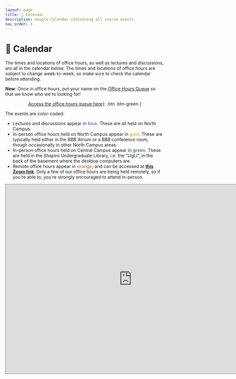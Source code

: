 ```yaml
---
layout: page
title: 📆 Calendar
description: Google Calendar containing all course events.
nav_order: 3
---
```


# 📆 Calendar

The times and locations of office hours, as well as lectures and discussions, are all in the calendar below. The times and locations of office hours are subject to change week-to-week, so make sure to check the calendar before attending.

**New**: Once in office hours, put your name on the [Office Hours Queue](https://eecsoh.eecs.umich.edu/queues/2lbxJSrtWrZBa1wAlRt1mI4E3ha) so that we know who we're looking for!

<div align="center" markdown="1">

[Access the office hours queue here](https://eecsoh.eecs.umich.edu/queues/2lbxJSrtWrZBa1wAlRt1mI4E3ha){: .btn .btn-green }

</div>

The events are color-coded:
- Lectures and discussions appear in <span style="color:#668cd9"><b>blue</b></span>. These are all held on North Campus.
- In-person office hours held on North Campus appear in <span style="color:#e0c23f"><b>gold</b></span>. These are typically held either in the BBB Atrium or a BBB conference room, though occasionally in other North Campus areas.
- In-person office hours held on Central Campus appear in <span style="color:#3b995b"><b>green</b></span>. These are held in the Shapiro Undergraduate Library, i.e. the "UgLi", in the back of the basement where the desktop computers are.
- Remote office hours appear in <span style="color:#e6804d"><b>orange</b></span>, and can be accessed at [**this Zoom link**](https://umich.zoom.us/j/95923283134). Only a few of our office hours are being held remotely, so if you’re able to, you’re strongly encouraged to attend in-person.


<iframe src="https://calendar.google.com/calendar/embed?height=800&wkst=1&ctz=America%2FDetroit&bgcolor=%23ffffff&showTitle=0&showPrint=0&showTabs=0&showCalendars=0&mode=WEEK&src=Y181NmQ4NzU2YjY1MzVkN2NhNTEyZjFiY2NjM2MyMzA0ZWE0NWE2YTM3NmM1Mzg3OTE1NjMyNWQ1MjIzZmViN2RhQGdyb3VwLmNhbGVuZGFyLmdvb2dsZS5jb20&src=Y19lZTQzNTViNWIzODMzMGRlMjc1ZTE3Njg5YjFjOTRkOWM3MTFhYmQzMTgzNmRlZDQwOGI3OWRlYWQ3YzY4ODM4QGdyb3VwLmNhbGVuZGFyLmdvb2dsZS5jb20&src=Y181ZDBlNzU0NTY1NTY4ZGQ5YTgxMWUyMGYxZmEwMTIyNjA1ZTVhMzgzMmRkZTc1Yzg1MWM5OTc2MjQ0OWU2YzNjQGdyb3VwLmNhbGVuZGFyLmdvb2dsZS5jb20&src=Y180OTkzOWM4NWM1Mjk5N2Y0MjJmNTE4ZjIyYzRjMDAyODhlNjZhYjZjZjE4NGZiNzgyMDJkMGQ4OGYwZWE3YmZkQGdyb3VwLmNhbGVuZGFyLmdvb2dsZS5jb20&color=%230B8043&color=%23E4C441&color=%234285F4&color=%23F4511E" style="border:solid 1px #777" width="800" height="600" frameborder="0" scrolling="no"></iframe>